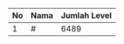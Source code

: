 | No | Nama            | Jumlah Level |
|----|-----------------|--------------|
| 1  | #    |    6489        |
